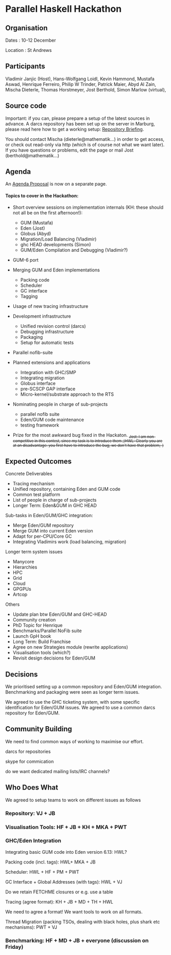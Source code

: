 # Parallel Haskell Hackathon

## Organisation


Dates : 10-12 December


Location : St Andrews

## Participants


Vladimir Janjic (Host), Hans-Wolfgang Loidl, Kevin Hammond, Mustafa Aswad, Henrique Ferreiro, Philip W Trinder, Patrick Maier, Abyd Al Zain, Mischa Dieterle, Thomas Horstmeyer, Jost Berthold, Simon Marlow (virtual),

## Source code


Important: if you can, please prepare a setup of the latest sources in advance.
A darcs repository has been set up on the server in Marburg, please read here how to get a working setup: [ Repository Briefing](http://james.mathematik.uni-marburg.de:8080/EdenWiki/DarcsRepoCheatSheet).


You should contact Mischa (dieterle\@mathematik...) in order to get access, or check out read-only via http (which is of course not what we want later).
If you have questions or problems, edit the page or mail Jost (berthold\@mathematik...)

## Agenda


An [Agenda Proposal](agenda-proposal) is now on a separate page.

#### Topics to cover in the Hackathon:

- Short overview sessions on implementation internals (KH: these should not all be on the first afternoon!):

  - GUM (Mustafa)
  - Eden (Jost)
  - Globus (Abyd)
  - Migration/Load Balancing (Vladimir)
  - ghc HEAD developments (Simon)
  - GUM/Eden Compilation and Debugging (Vladimir?)
- GUM-6 port
- Merging GUM and Eden implementations

  - Packing code
  - Scheduler
  - GC interface
  - Tagging
- Usage of new tracing infrastructure
- Development infrastructure

  - Unified revision control (darcs)
  - Debugging infrastructure
  - Packaging
  - Setup for automatic tests
- Parallel nofib-suite
- Planned extensions and applications

  - Integration with GHC/SMP
  - Integrating migration
  - Globus interface
  - pre-SCSCP GAP interface
  - Micro-kernel/substrate approach to the RTS
- Nominating people in charge of sub-projects

  - parallel nofib suite
  - Eden/GUM code maintenance
  - testing framework
- Prize for the most awkward bug fixed in the Hackaton. <sub>~~Jost: I am non-competitive in this contest, since my task is to introduce them ;)~~</sub><sub>~~HWL: Clearly you are at an disadvantage: you first have to introduce the bug; we don't have that problem;-)~~</sub>

## Expected Outcomes


Concrete Deliverables

- Tracing mechanism
- Unified repository, containing Eden and GUM code
- Common test platform
- List of people in charge of sub-projects
- Longer Term: Eden&GUM in GHC HEAD


Sub-tasks in Eden/GUM/GHC integration:

- Merge Eden/GUM repository
- Merge GUM into current Eden version
- Adapt for per-CPU/Core GC
- Integrating Vladimirs work (load balancing, migration)


Longer term system issues

- Manycore
- Hierarchies
- HPC
- Grid
- Cloud
- GPGPUs
- Artcop


Others

- Update plan btw Eden/GUM and GHC-HEAD
- Community creation
- PhD Topic for Henrique
- Benchmarks/Parallel NoFib suite
- Launch GpH book
- Long Term: Build Franchise
- Agree on new Strategies module (rewrite applications)
- Visualisation tools (which?)
- Revisit design decisions for Eden/GUM

## Decisions


We prioritised setting up a common repository and Eden/GUM integration.  Benchmarking and packaging
were seen as longer term issues.


We agreed to use the GHC ticketing system, with some specific identification for Eden/GUM issues.
We agreed to use a common darcs repository for Eden/GUM.

## Community Building


We need to find common ways of working to maximise our effort.


darcs for repositories


skype for commication


do we want dedicated mailing lists/IRC channels?

## Who Does What


We agreed to setup teams to work on different issues as follows

### Repository: VJ + JB

### Visualisation Tools: HF + JB + KH + MKA + PWT

### GHC/Eden Integration


Integrating basic GUM code into Eden version 6.13: HWL?


Packing code (incl. tags): HWL+ MKA + JB


Scheduler: HWL + HF + PM + PWT


GC Interface + Global Addresses (with tags): HWL + VJ


Do we retain FETCHME closures or e.g. use a table


Tracing (agree format): KH + JB + MD + TH + HWL


We need to agree a format!  We want tools to work on all formats.


Thread Migration (packing TSOs, dealing with black holes, plus shark etc mechanisms): PWT + VJ

### Benchmarking: HF + MD + JB  + everyone (discussion on Friday)
